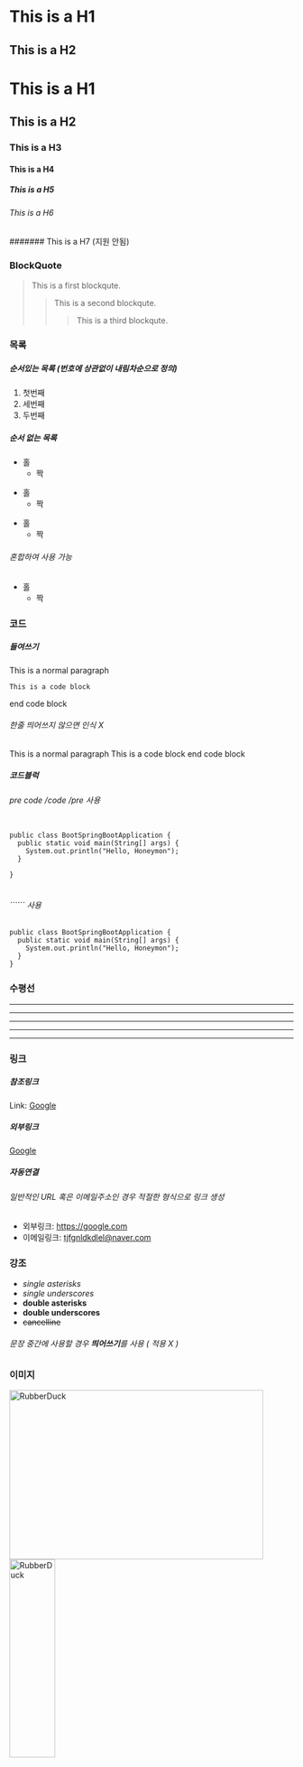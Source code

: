 This is a H1
============
This is a H2
------------
# This is a H1
## This is a H2
### This is a H3
#### This is a H4
##### This is a H5
###### This is a H6
####### This is a H7 (지원 안됨)

### BlockQuote
> This is a first blockqute.
>	> This is a second blockqute.
>	>	> This is a third blockqute.

### 목록
##### 순서있는 목록 (번호에 상관없이 내림차순으로 정의)
1. 첫번째
3. 세번째
2. 두번째

##### 순서 없는 목록
* 홀
  * 짝
+ 홀
  + 짝
- 홀
  - 짝
###### 혼합하여 사용 가능
* 홀
  + 짝

### 코드
##### 들여쓰기
This is a normal paragraph

    This is a code block
    
end code block
###### 한줄 띄어쓰지 않으면 인식 X
This is a normal paragraph
    This is a code block
end code block

##### 코드블럭
###### pre code /code /pre 사용
<pre>
<code>
public class BootSpringBootApplication {
  public static void main(String[] args) {
    System.out.println("Hello, Honeymon");
  }

}
</code>
</pre>
###### `````` 사용

```
public class BootSpringBootApplication {
  public static void main(String[] args) {
    System.out.println("Hello, Honeymon");
  }
}
```

### 수평선
* * *
***
*****
- - -
-----

### 링크
##### 참조링크
Link: [Google][googlelink]

[googlelink]: https://google.com "Go google"
##### 외부링크
[Google](https://google.com, "google link")
##### 자동연결
###### 일반적인 URL 혹은 이메일주소인 경우 적절한 형식으로 링크 생성
+ 외부링크: https://google.com
+ 이메일링크: tjfgnldkdlel@naver.com

### 강조
* *single asterisks*
* _single underscores_
* **double asterisks**
* __double underscores__
* ~~cancelline~~
###### 문장 중간에 사용할 경우 **띄어쓰기**를 사용 ( 적용 X )

### 이미지
<img src="/path/to/img.jpg" width="450px" height="300px" title="px(픽셀) 크기 설정" alt="RubberDuck"></img><br/>
<img src="/path/to/img.jpg" width="40%" height="30%" title="px(픽셀) 크기 설정" alt="RubberDuck"></img>

### 줄바꿈
줄 바꿈을 하기 위해서는 문장 마지막에서 3칸이상을 띄어쓰기해야 한다.   
이렇게
